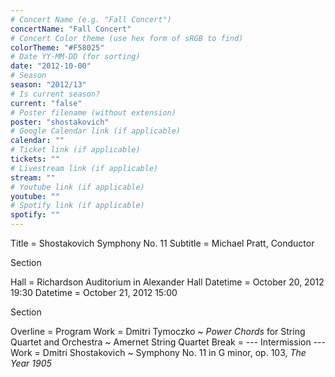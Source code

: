 ```yaml
---
# Concert Name (e.g. "Fall Concert")
concertName: "Fall Concert"
# Concert Color theme (use hex form of sRGB to find)
colorTheme: "#F58025"
# Date YY-MM-DD (for sorting)
date: "2012-10-00"
# Season
season: "2012/13"
# Is current season?
current: "false"
# Poster filename (without extension)
poster: "shostakovich"
# Google Calendar link (if applicable)
calendar: ""
# Ticket link (if applicable)
tickets: ""
# Livestream link (if applicable)
stream: ""
# Youtube link (if applicable)
youtube: ""
# Spotify link (if applicable)
spotify: ""
---
```

Title = Shostakovich Symphony No. 11
Subtitle = Michael Pratt, Conductor

Section

Hall = Richardson Auditorium in Alexander Hall
Datetime = October 20, 2012 19:30
Datetime = October 21, 2012 15:00

Section

Overline = Program
Work = Dmitri Tymoczko ~ *Power Chords* for String Quartet and Orchestra ~ Amernet String Quartet
Break = --- Intermission ---
Work = Dmitri Shostakovich ~  Symphony No. 11 in G minor, op. 103, *The Year 1905*
